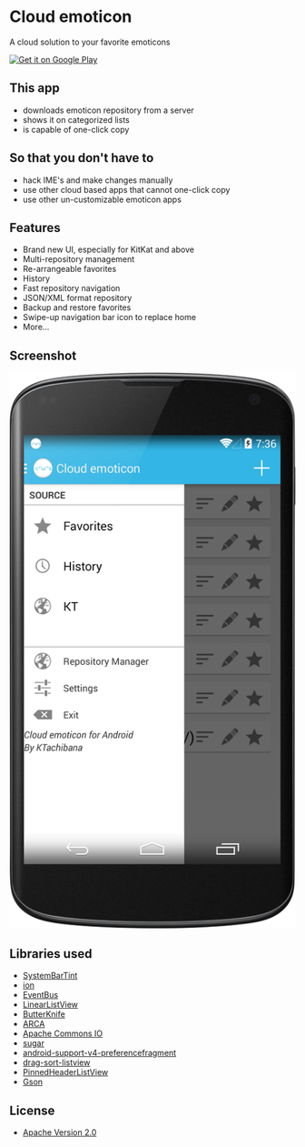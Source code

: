 # Cloud emoticon

A cloud solution to your favorite emoticons

<a href="https://play.google.com/store/apps/details?id=org.ktachibana.cloudemoji">
  <img alt="Get it on Google Play"
       src="https://developer.android.com/images/brand/en_generic_rgb_wo_60.png" />
</a>

## This app
* downloads emoticon repository from a server
* shows it on categorized lists
* is capable of one-click copy

## So that you don't have to
* hack IME's and make changes manually
* use other cloud based apps that cannot one-click copy
* use other un-customizable emoticon apps

## Features
* Brand new UI, especially for KitKat and above
* Multi-repository management
* Re-arrangeable favorites
* History
* Fast repository navigation
* JSON/XML format repository
* Backup and restore favorites
* Swipe-up navigation bar icon to replace home
* More...

## Screenshot
![screenshot](https://raw.githubusercontent.com/KTachibanaM/cloudemoji/master/screenshots/device-2014-07-12-153244.png)

## Libraries used
* [SystemBarTint](https://github.com/jgilfelt/SystemBarTint)
* [ion](https://github.com/koush/ion)
* [EventBus](https://github.com/greenrobot/EventBus)
* [LinearListView](https://github.com/frankiesardo/LinearListView)
* [ButterKnife](https://github.com/JakeWharton/butterknife)
* [ARCA](https://github.com/ACRA/acra)
* [Apache Commons IO](http://commons.apache.org/proper/commons-io/)
* [sugar](https://github.com/satyan/sugar)
* [android-support-v4-preferencefragment](https://github.com/kolavar/android-support-v4-preferencefragment)
* [drag-sort-listview](https://github.com/bauerca/drag-sort-listview)
* [PinnedHeaderListView](https://github.com/JimiSmith/PinnedHeaderListView)
* [Gson](https://code.google.com/p/google-gson/)


## License
* [Apache Version 2.0](http://www.apache.org/licenses/LICENSE-2.0)